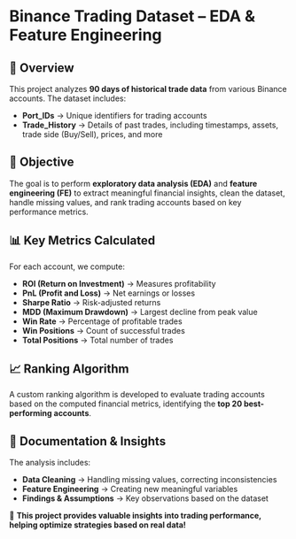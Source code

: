 

# **Binance Trading Dataset – EDA & Feature Engineering**  

## **📌 Overview**  
This project analyzes **90 days of historical trade data** from various Binance accounts. The dataset includes:  
- **Port_IDs** → Unique identifiers for trading accounts  
- **Trade_History** → Details of past trades, including timestamps, assets, trade side (Buy/Sell), prices, and more  

## **🎯 Objective**  
The goal is to perform **exploratory data analysis (EDA)** and **feature engineering (FE)** to extract meaningful financial insights, clean the dataset, handle missing values, and rank trading accounts based on key performance metrics.  

## **📊 Key Metrics Calculated**  
For each account, we compute:  
- **ROI (Return on Investment)** → Measures profitability  
- **PnL (Profit and Loss)** → Net earnings or losses  
- **Sharpe Ratio** → Risk-adjusted returns  
- **MDD (Maximum Drawdown)** → Largest decline from peak value  
- **Win Rate** → Percentage of profitable trades  
- **Win Positions** → Count of successful trades  
- **Total Positions** → Total number of trades  

## **📈 Ranking Algorithm**  
A custom ranking algorithm is developed to evaluate trading accounts based on the computed financial metrics, identifying the **top 20 best-performing accounts**.  

## **📑 Documentation & Insights**  
The analysis includes:  
- **Data Cleaning** → Handling missing values, correcting inconsistencies  
- **Feature Engineering** → Creating new meaningful variables  
- **Findings & Assumptions** → Key observations based on the dataset  

🚀 **This project provides valuable insights into trading performance, helping optimize strategies based on real data!**  
